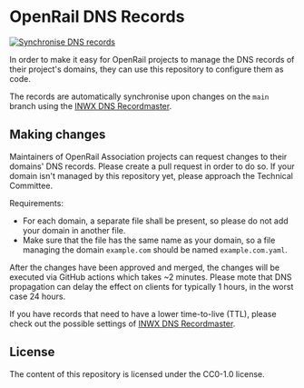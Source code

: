 # OpenRail DNS Records

[![Synchronise DNS records](https://github.com/OpenRailAssociation/openrail-dns/actions/workflows/sync-records.yaml/badge.svg)](https://github.com/OpenRailAssociation/openrail-dns/actions/workflows/sync-records.yaml)

In order to make it easy for OpenRail projects to manage the DNS records of their project's domains, they can use this repository to configure them as code.

The records are automatically synchronise upon changes on the `main` branch using the [INWX DNS Recordmaster](https://github.com/mxmehl/inwx-dns-recordmaster).

## Making changes

Maintainers of OpenRail Association projects can request changes to their domains' DNS records. Please create a pull request in order to do so. If your domain isn't managed by this repository yet, please approach the Technical Committee.

Requirements:

* For each domain, a separate file shall be present, so please do not add your domain in another file.
* Make sure that the file has the same name as your domain, so a file managing the domain `example.com` should be named `example.com.yaml`.

After the changes have been approved and merged, the changes will be executed via GitHub actions which takes ~2 minutes. Please mote that DNS propagation can delay the effect on clients for typically 1 hours, in the worst case 24 hours.

If you have records that need to have a lower time-to-live (TTL), please check out the possible settings of [INWX DNS Recordmaster](https://github.com/mxmehl/inwx-dns-recordmaster).

## License

The content of this repository is licensed under the CC0-1.0 license.
